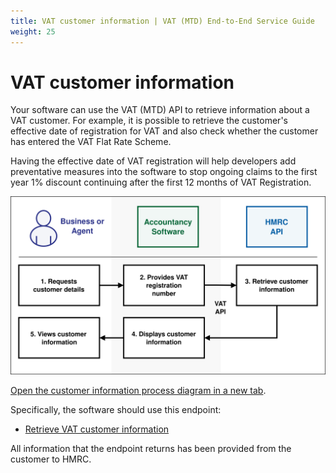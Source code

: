 ```yaml
---
title: VAT customer information | VAT (MTD) End-to-End Service Guide
weight: 25
---
```


# VAT customer information
<!--- Section owner: MTD Programme --->

Your software can use the VAT (MTD) API to retrieve information about a VAT customer. For example, it is possible to retrieve the customer's effective date of registration for VAT and also check whether the customer has entered the VAT Flat Rate Scheme.

Having the effective date of VAT registration will help developers add preventative measures into the software to stop ongoing claims to the first year 1% discount continuing after the first 12 months of VAT Registration.

<img src="figures/customer-information.svg" alt="Customer information process diagram" style="width:520px;" />

<a href="figures/customer-information.svg" target="blank">Open the customer information process diagram in a new tab</a>.

Specifically, the software should use this endpoint:

  * [Retrieve VAT customer information](/api-documentation/docs/api/service/vat-api/1.0/oas/page#tag/organisations/operation/RetrieveVATCustomerInformation)

All information that the endpoint returns has been provided from the customer to HMRC.
